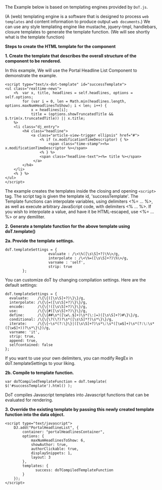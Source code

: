 ﻿The Example below is based on templating engines provided by `DoT.js`. 

(A (web) templating engine is a software that is designed to process `web templates` and content information to produce output `web documents`.)
We can use any style templating engine like mustache, jquery-tmpl, handlebars, closure templates to generate the template function.
(We will see shortly what is the template function)

**Steps to create the HTML template for the component**

**1. Create the template that describes the overall structure of the component to be rendered.**

In this example, We will use the Portal Headline List Component to demonstrate the example. 

	<script type="text/x-dot-template" id="successTemplate">  
	<ul class="realtime-news">
		<%  var x, title, headlines = self.headlines, options = self.options;
			for (var i = 0, len = Math.min(headlines.length, options.maxNumHeadlinesToShow); i < len; i++) { 
				x = headlines[i]; 
				title = (options.showTruncatedTitle && $.trim(x.truncatedTitle)) || x.title;
		%>
		<li class="dj_entry">
			<h4 class="headline">
				<a class="article-view-trigger ellipsis" href="#">
					<% if (x.modificationTimeDescriptor) { %>
						<span class="time-stamp"><%= x.modificationTimeDescriptor %></span>
					<% } %>
					<span class="headline-text"><%= title %></span>
				 </a>
			</h4>
		</li>
		<% } %> 
	</ul>
	</script>
The example creates the templates inside the closing and opening `<script>` tag. The script tag is given the template id, 'successTemplate'.
The Template functions can interpolate variables, using delimiters <%= … %>, as well as execute arbitrary JavaScript code, with delimiters <% … %>. 
If you wish to interpolate a value, and have it be HTML-escaped, use <%= … %> or any demiliter.

**2. Generate a template function for the above template using doT.template()**
	
**2a. Provide the template settings.**
	
	doT.templateSettings = { 
						evaluate : /\<\%([\s\S]+?)\%\>/g, 
						interpolate : /\<\%=([\s\S]+?)\%\>/g, 
						varname : 'self', 
						strip: true 
			}; 

You can customize doT by changing compilation settings. Here are the default settings:

	doT.templateSettings = {
	  evaluate:    /\{\{([\s\S]+?)\}\}/g,
	  interpolate: /\{\{=([\s\S]+?)\}\}/g,
	  encode:      /\{\{!([\s\S]+?)\}\}/g,
	  use:         /\{\{#([\s\S]+?)\}\}/g,
	  define:      /\{\{##\s*([\w\.$]+)\s*(\:|=)([\s\S]+?)#\}\}/g,
	  conditional: /\{\{\?(\?)?\s*([\s\S]*?)\s*\}\}/g,
	  iterate:     /\{\{~\s*(?:\}\}|([\s\S]+?)\s*\:\s*([\w$]+)\s*(?:\:\s*([\w$]+))?\s*\}\})/g,
	  varname: 'it',
	  strip: true,
	  append: true,
	  selfcontained: false
	};
If you want to use your own delimiters, you can modify RegEx in doT.templateSettings to your liking.
 
**2b. Compile to template function.**

	var doTCompiledTemplateFunction = doT.template( $('#successTemplate').html() );

DoT compiles Javascript templates into Javascript functions that can be evaluated for rendering. 

**3. Override the existing template by passing this newly created template function into the data object.**
	
	<script type="text/javascript">
		DJ.add("PortalHeadlineList", {
			container: "portalHeadlinesContainer",
			options: {
				maxNumHeadlinesToShow: 6,
				showAuthor: true,
				authorClickable: true,
				displaySnippets: 1, 
				layout: 3
			},
			templates: {
				  success: doTCompiledTemplateFunction 
			} 
		});
	</script>
